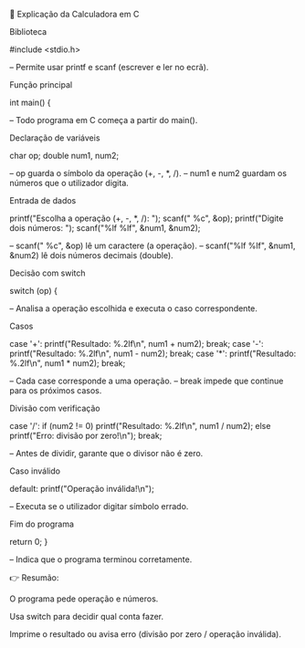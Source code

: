 🧮 Explicação da Calculadora em C

Biblioteca

#include <stdio.h>


– Permite usar printf e scanf (escrever e ler no ecrã).

Função principal

int main() {


– Todo programa em C começa a partir do main().

Declaração de variáveis

char op;
double num1, num2;


– op guarda o símbolo da operação (+, -, *, /).
– num1 e num2 guardam os números que o utilizador digita.

Entrada de dados

printf("Escolha a operação (+, -, *, /): ");
scanf(" %c", &op);
printf("Digite dois números: ");
scanf("%lf %lf", &num1, &num2);


– scanf(" %c", &op) lê um caractere (a operação).
– scanf("%lf %lf", &num1, &num2) lê dois números decimais (double).

Decisão com switch

switch (op) {


– Analisa a operação escolhida e executa o caso correspondente.

Casos

case '+': printf("Resultado: %.2lf\n", num1 + num2); break;
case '-': printf("Resultado: %.2lf\n", num1 - num2); break;
case '*': printf("Resultado: %.2lf\n", num1 * num2); break;


– Cada case corresponde a uma operação.
– break impede que continue para os próximos casos.

Divisão com verificação

case '/':
    if (num2 != 0)
        printf("Resultado: %.2lf\n", num1 / num2);
    else
        printf("Erro: divisão por zero!\n");
    break;


– Antes de dividir, garante que o divisor não é zero.

Caso inválido

default: printf("Operação inválida!\n");


– Executa se o utilizador digitar símbolo errado.

Fim do programa

return 0;
}


– Indica que o programa terminou corretamente.

👉 Resumão:

O programa pede operação e números.

Usa switch para decidir qual conta fazer.

Imprime o resultado ou avisa erro (divisão por zero / operação inválida).